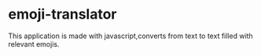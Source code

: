 # emoji-translator
This application is made with javascript,converts from text to text filled with relevant emojis.
